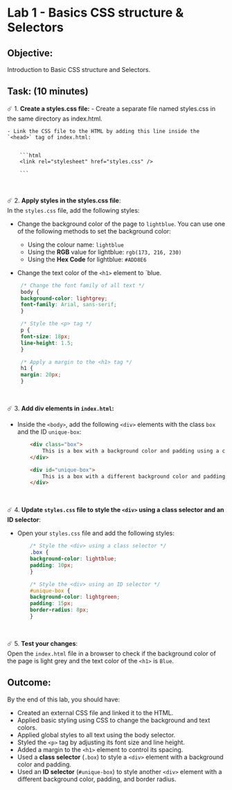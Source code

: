 # Lab 1 - Basics CSS structure & Selectors

## Objective: 
Introduction to Basic CSS structure and Selectors.

## Task: (10 minutes)
☄️ 1. **Create a styles.css file:**
    -   Create a separate file named styles.css in the same directory as index.html.

    - Link the CSS file to the HTML by adding this line inside the `<head>` tag of index.html:


        ```html
        <link rel="stylesheet" href="styles.css" />

        ```
<br>


☄️ 2. **Apply styles in the styles.css file**:<br>
In the `styles.css` file, add the following styles:

- Change the background color of the page to `lightblue`. You can use one of the following methods to set the background color:

    - Using the colour name: `lightblue`
    - Using the **RGB** value for lightblue:  `rgb(173, 216, 230)` 
    - Using the **Hex Code** for lightblue: `#ADD8E6`

-   Change the text color of the `<h1>` element to `blue.

       ```css
        /* Change the font family of all text */
        body {
        background-color: lightgrey;
        font-family: Arial, sans-serif;
        }

        /* Style the <p> tag */
        p {
        font-size: 18px;
        line-height: 1.5;
        }

        /* Apply a margin to the <h1> tag */
        h1 {
        margin: 20px;
        }
    ```

<br>


☄️ 3. **Add div elements in `index.html`:**
- Inside the `<body>`, add the following `<div>` elements with the class `box` and the ID `unique-box`:

    ```html
        <div class="box">
            This is a box with a background color and padding using a class selector.
        </div>

        <div id="unique-box">
            This is a box with a different background color and padding using an ID selector.
        </div>
    ```

<br>


☄️ 4. **Update `styles.css` file to style the `<div>` using a class selector and an ID selector**:<br>
- Open your `styles.css` file and add the following styles: 

    ```css
        /* Style the <div> using a class selector */
        .box {
        background-color: lightblue;
        padding: 10px;
        }

        /* Style the <div> using an ID selector */
        #unique-box {
        background-color: lightgreen;
        padding: 15px;
        border-radius: 8px;
        }
    ```


<br>


☄️ 5. **Test your changes**:<br>
Open the `index.html` file in a browser to check if the background color of the page is light grey and the text color of the `<h1>` is `Blue`.


## Outcome:
By the end of this lab, you should have:

- Created an external CSS file and linked it to the HTML.
- Applied basic styling using CSS to change the background and text colors.
- Applied global styles to all text using the body selector.
- Styled the `<p>` tag by adjusting its font size and line height.
- Added a margin to the `<h1>` element to control its spacing.
- Used a **class selector** (`.box`) to style a `<div>` element with a background color and padding.
- Used an **ID selector** (`#unique-box`) to style another `<div>` element with a different background color, padding, and border radius.